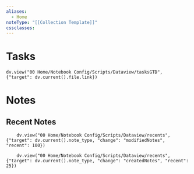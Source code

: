 ```yaml
---
aliases:
  - Home
noteType: "[[Collection Template]]"
cssclasses:
---
```

# Tasks

```dataviewjs
dv.view("00 Home/Notebook Config/Scripts/Dataview/tasksGTD", {"target": dv.current().file.link})
```
# Notes
## Recent Notes 
```dataviewjs
    dv.view("00 Home/Notebook Config/Scripts/Dataview/recents", {"target": dv.current().note_type, "change": "modifiedNotes", "recent": 100})
```
```dataviewjs
    dv.view("00 Home/Notebook Config/Scripts/Dataview/recents", {"target": dv.current().note_type, "change": "createdNotes", "recent": 25})
```


